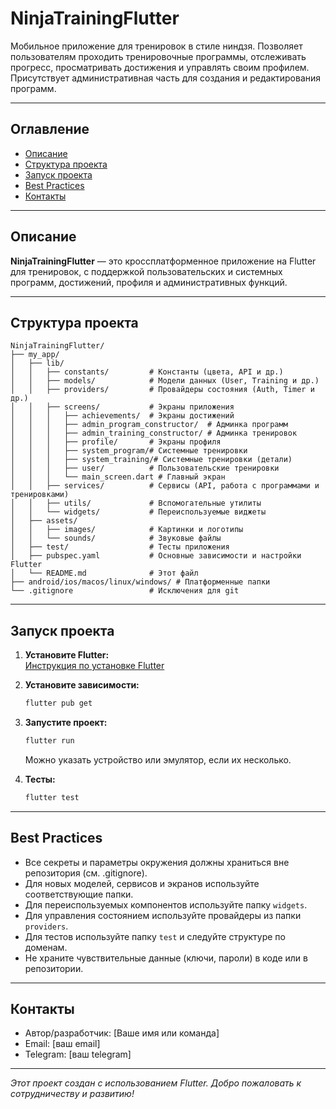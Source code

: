 # NinjaTrainingFlutter

Мобильное приложение для тренировок в стиле ниндзя. Позволяет пользователям проходить тренировочные программы, отслеживать прогресс, просматривать достижения и управлять своим профилем. Присутствует административная часть для создания и редактирования программ.

---

## Оглавление
- [Описание](#описание)
- [Структура проекта](#структура-проекта)
- [Запуск проекта](#запуск-проекта)
- [Best Practices](#best-practices)
- [Контакты](#контакты)

---

## Описание

**NinjaTrainingFlutter** — это кроссплатформенное приложение на Flutter для тренировок, с поддержкой пользовательских и системных программ, достижений, профиля и административных функций.

---

## Структура проекта

```
NinjaTrainingFlutter/
├── my_app/
│   ├── lib/
│   │   ├── constants/         # Константы (цвета, API и др.)
│   │   ├── models/            # Модели данных (User, Training и др.)
│   │   ├── providers/         # Провайдеры состояния (Auth, Timer и др.)
│   │   ├── screens/           # Экраны приложения
│   │   │   ├── achievements/  # Экраны достижений
│   │   │   ├── admin_program_constructor/  # Админка программ
│   │   │   ├── admin_training_constructor/ # Админка тренировок
│   │   │   ├── profile/       # Экраны профиля
│   │   │   ├── system_program/# Системные тренировки
│   │   │   ├── system_training/# Системные тренировки (детали)
│   │   │   ├── user/          # Пользовательские тренировки
│   │   │   └── main_screen.dart # Главный экран
│   │   ├── services/          # Сервисы (API, работа с программами и тренировками)
│   │   ├── utils/             # Вспомогательные утилиты
│   │   └── widgets/           # Переиспользуемые виджеты
│   ├── assets/
│   │   ├── images/            # Картинки и логотипы
│   │   └── sounds/            # Звуковые файлы
│   ├── test/                  # Тесты приложения
│   ├── pubspec.yaml           # Основные зависимости и настройки Flutter
│   └── README.md              # Этот файл
├── android/ios/macos/linux/windows/ # Платформенные папки
└── .gitignore                 # Исключения для git
```

---

## Запуск проекта

1. **Установите Flutter:**  
   [Инструкция по установке Flutter](https://docs.flutter.dev/get-started/install)

2. **Установите зависимости:**
   ```sh
   flutter pub get
   ```

3. **Запустите проект:**
   ```sh
   flutter run
   ```
   Можно указать устройство или эмулятор, если их несколько.

4. **Тесты:**
   ```sh
   flutter test
   ```

---

## Best Practices
- Все секреты и параметры окружения должны храниться вне репозитория (см. .gitignore).
- Для новых моделей, сервисов и экранов используйте соответствующие папки.
- Для переиспользуемых компонентов используйте папку `widgets`.
- Для управления состоянием используйте провайдеры из папки `providers`.
- Для тестов используйте папку `test` и следуйте структуре по доменам.
- Не храните чувствительные данные (ключи, пароли) в коде или в репозитории.

---

## Контакты
- Автор/разработчик: [Ваше имя или команда]
- Email: [ваш email]
- Telegram: [ваш telegram]

---

_Этот проект создан с использованием Flutter. Добро пожаловать к сотрудничеству и развитию!_
